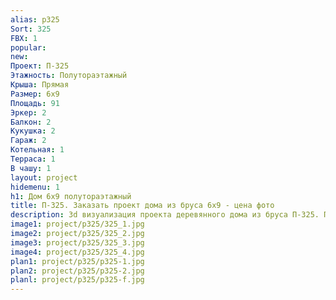 ```yaml
---
alias: p325
Sort: 325
FBX: 1
popular: 
new: 
Проект: П-325
Этажность: Полутораэтажный
Крыша: Прямая
Размер: 6х9
Площадь: 91
Эркер: 2
Балкон: 2
Кукушка: 2
Гараж: 2
Котельная: 1
Терраса: 1
В чашу: 1
layout: project
hidemenu: 1
h1: Дом 6х9 полутораэтажный
title: П-325. Заказать проект дома из бруса 6х9 - цена фото
description: 3d визуализация проекта деревянного дома из бруса П-325. Площадь 91 м2, размер 6х9. Вы можете внести любые изменения в проект.
image1: project/p325/325_1.jpg
image2: project/p325/325_2.jpg
image3: project/p325/325_3.jpg
image4: project/p325/325_4.jpg
plan1: project/p325/p325-1.jpg
plan2: project/p325/p325-2.jpg
planl: project/p325/p325-f.jpg
---
```

